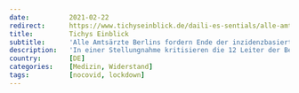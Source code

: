 ```yaml
---
date:          2021-02-22
redirect:      https://www.tichyseinblick.de/daili-es-sentials/alle-amtsaerzte-berlins-fordern-ende-der-inzidenzbasierten-lockdownpolitik/
title:         Tichys Einblick
subtitle:      'Alle Amtsärzte Berlins fordern Ende der inzidenzbasierten Lockdownpolitik'
description:   'In einer Stellungnahme kritisieren die 12 Leiter der Berliner Gesundheitsämter die Koppelung von Coronamaßnahmen an die Zahl der Neuinfektionen. Für die gesunde Bevölkerung müssten Lockerungen erfolgen.'
country:       [DE]
categories:    [Medizin, Widerstand]
tags:          [nocovid, lockdown]
---
```

